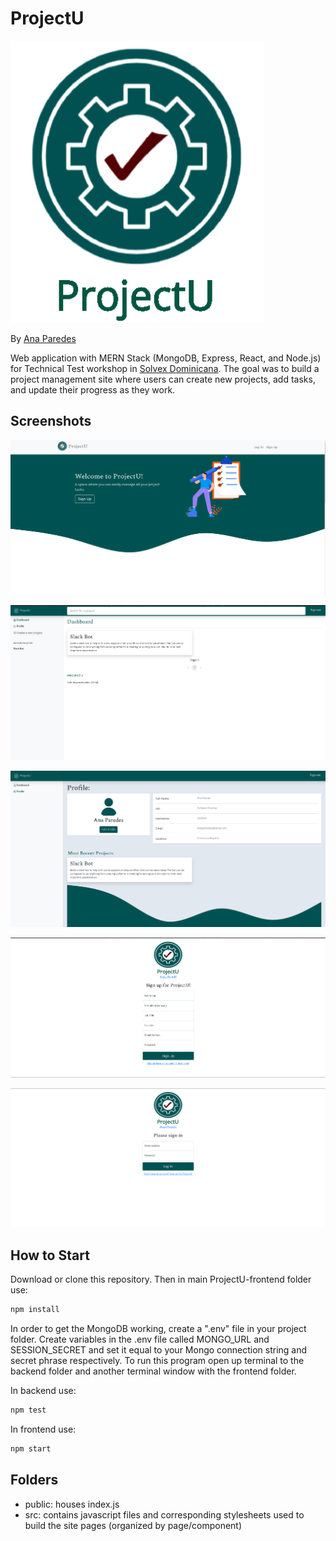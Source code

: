 # ProjectU

![ProjectU Logo](/src/Images/ProjectU.png)

By [Ana Paredes](https://github.com/anagparedes)

Web application with MERN Stack (MongoDB, Express, React, and Node.js) for Technical Test workshop in [Solvex Dominicana](https://solvex.com.do/). The goal was to build a project management site where users can create new projects, add tasks, and update their progress as they work.

## Screenshots

![Landing Page](/src/Images/landing.png)

![Dashboard](/src/Images//dashboard.png)

![Profile Page](/src/Images//profile.png)

![Sign Up Page](/src/Images/register.png)

![Login Page](/src/Images/login.png)

## How to Start

Download or clone this repository. Then in main ProjectU-frontend folder use:

```js
npm install
```

In order to get the MongoDB working, create a ".env" file in your project folder. Create variables in the .env file called MONGO_URL and SESSION_SECRET and set it equal to your Mongo connection string and secret phrase respectively. To run this program open up terminal to the backend folder and another terminal window with the frontend folder.

In backend use:

```js
npm test
```

In frontend use:

```js
npm start
```

## Folders
  - public: houses index.js
  - src: contains javascript files and corresponding stylesheets used to build the site pages (organized by page/component)
